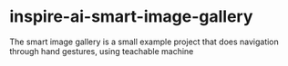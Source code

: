 # inspire-ai-smart-image-gallery
The smart image gallery is a small example project that  does navigation through hand gestures, using teachable machine
